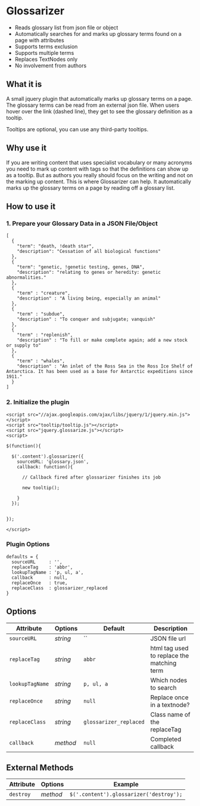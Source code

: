 # Glossarizer

* Reads glossary list from json file or object
* Automatically searches for and marks up glossary terms found on a page with <abbr> attributes
* Supports terms exclusion
* Supports multiple terms
* Replaces TextNodes only
* No involvement from authors

## What it is

A small jquery plugin that automatically marks up glossary terms on a page. The glossary terms can be read from an external json file. When users hover over the link (dashed line), they get to see the glossary definition as a tooltip. 

Tooltips are optional, you can use any third-party tooltips. 

## Why use it

If you are writing content that uses specialist vocabulary or many acronyms you need to mark up content with <abbr> tags so that the definitions can show up as a tooltip. But as authors you really should focus on the writing and not on the marking up content. This is where Glossarizer can help. It automatically marks up the glossary terms on a page by reading off a glossary list.

## How to use it

### 1. Prepare your Glossary Data in a JSON File/Object


    [
      {
        "term": "death, !death star",
        "description": "Cessation of all biological functions"
      },
      {
        "term": "genetic, !genetic testing, genes, DNA",
        "description": "relating to genes or heredity: genetic abnormalities."
      },
      {
        "term" : "creature",
        "description" : "A living being, especially an animal"
      },
      {
        "term" : "subdue",
        "description" : "To conquer and subjugate; vanquish"
      },
      {
        "term" : "replenish",
        "description" : "To fill or make complete again; add a new stock or supply to"
      },
      {
        "term" : "whales",
        "description" : "An inlet of the Ross Sea in the Ross Ice Shelf of Antarctica. It has been used as a base for Antarctic expeditions since 1911."
      }
    ]

### 2. Initialize the plugin


    <script src="//ajax.googleapis.com/ajax/libs/jquery/1/jquery.min.js"></script>
    <script src="tooltip/tooltip.js"></script>
    <script src="jquery.glossarize.js"></script>
    <script>

    $(function(){

      $('.content').glossarizer({
        sourceURL: 'glossary.json',
        callback: function(){
          
          // Callback fired after glossarizer finishes its job
          
          new tooltip();

        }
      });


    });

    </script>



### Plugin Options


    defaults = {
      sourceURL     : '', 
      replaceTag    : 'abbr', 
      lookupTagName : 'p, ul, a',
      callback      : null,
      replaceOnce   : true,
      replaceClass  : glossarizer_replaced
    }


## Options

Attribute  | Options                   | Default             | Description
---        | ---                       | ---                 | ---
`sourceURL`   | *string*                  | ``              | JSON file url
`replaceTag`    | *string*                  | `abbr`               | html tag used to replace the matching term
`lookupTagName`   | *string*                     | `p, ul, a`               | Which nodes to search
`replaceOnce`    | *string*                  | `null`               | Replace once in a textnode?
`replaceClass`    | *string*                  | `glossarizer_replaced`               | Class name of the replaceTag
`callback`    | *method*                  | `null`               | Completed callback 

## External Methods

Attribute  | Options                   | Example
---        | ---                       | ---     
`destroy`    | *method*                  | `$('.content').glossarizer('destroy');`